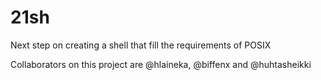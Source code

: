 # 21sh
Next step on creating a shell that fill the requirements of POSIX

Collaborators on this project are @hlaineka, @biffenx and @huhtasheikki

